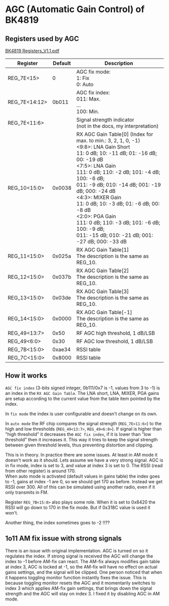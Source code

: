 # AGC (Automatic Gain Control) of BK4819

## Registers used by AGC

[BK4819 Registers_V1.1.pdf](https://github.com/egzumer/uv-k5-firmware-custom/files/13532694/BK4819.Registers_V1.1.pdf)

| Register | Default | Description |
|---|---|---|
| REG_7E<15> | 0 | AGC fix mode:<br>1: Fix<br>0: Auto |
| REG_7E<14:12> | 0b011 | AGC fix index:<br>011: Max.<br>…<br>100: Min. |
| REG_7E<11:6> |  | Signal strength indicator<br>(not in the docs, my interpretation) |
| REG_10<15:0> | 0x0038 | RX AGC Gain Table[0] (Index for max. to min.: 3, 2, 1, 0, -1)<br><9:8>: LNA Gain Short<br>11: 0 dB; 10: -11 dB; 01: -16 dB; 00: -19 dB<br><7:5>: LNA Gain<br>111: 0 dB; 110: -2 dB; 101: -4 dB; 100: -6 dB;<br>011: -9 dB; 010: -14 dB; 001: -19 dB; 000: -24 dB<br><4:3>: MIXER Gain<br>11: 0 dB; 10: -3 dB; 01: -6 dB; 00: -8 dB<br><2:0>: PGA Gain<br>111: 0 dB; 110: -3 dB; 101: -6 dB; 100: -9 dB;<br>011: -15 dB; 010: -21 dB; 001: -27 dB; 000: -33 dB |
| REG_11<15:0> | 0x025a | RX AGC Gain Table[1]<br>The description is the same as REG_10. |
| REG_12<15:0> | 0x037b | RX AGC Gain Table[2]<br>The description is the same as REG_10. |
| REG_13<15:0> | 0x03de | RX AGC Gain Table[3]<br>The description is the same as REG_10. |
| REG_14<15:0> | 0x0000 | RX AGC Gain Table[-1]<br>The description is the same as REG_10. |
| REG_49<13:7> | 0x50 | RF AGC high threshold, 1 dB/LSB |
| REG_49<6:0> | 0x30 | RF AGC low threshold, 1 dB/LSB |
| REG_7B<15:0> | 0xae34 | RSSI table |
| REG_7C<15:0> | 0x8000 | RSSI table |

## How it works

`AGC fix index` (3-bits signed integer, 0b111/0x7 is -1, values from 3 to -1) is an index in the `RX AGC Gain Table`. The LNA short, LNA, MIXER, PGA gains are setup according to the current value from the table item pointed by the index.

In `fix mode` the index is user configurable and doesn't change on its own.

In `auto mode` the RF chip compares the signal strength (`REG_7E<11:6>`) to the high and low thresholds (`REG_49<13:7>`, `REG_49<6:0>`). If signal is higher than "high threshold" it decreases the `AGC fix index`, if it is lower than "low threshold" then it increases it. This way it tries to keep the signal strength between given threshold levels, thus preventing distortion and clipping.

This is in theory. In practice there are some issues. At least in AM mode it doesn't work as it should. Lets assume we have a very strong signal. AGC is in fix mode, index is set to 3, and value at index 3 is set to 0. The RSSI (read from other register) is around 170.<br>
When auto mode is activated (default values in gains table) the index goes to -1, gains at index -1 are 0, so we should get 170 as before. Instead we get RSSI over 300. All of this can be simulated using another radio, even if it only transmits in FM.

Register `REG_7B<15:0>` also plays some role. When it is set to 0x8420 the RSSI will go down to 170 in the fix mode. But if 0x318C value is used it won't.

Another thing, the index sometimes goes to -2 !!??

## 1o11 AM fix issue with strong signals

There is an issue with original implementation. AGC is turned on so it regulates the index. If strong signal is received the AGC will change the index to -1 before AM-fix can react. The AM-fix always modifies gain table at index 3, AGC is locked at -1, so the AM-fix will have no effect on actual gains settings, and the signal will be clipped. One person noticed that when it happens toggling monitor function instantly fixes the issue. This is because toggling monitor resets the AGC and it momentarily switches to index 3 which applies AM-fix gain settings, that brings down the signal strength and the AGC will stay on index 3. I fixed it by disabling AGC in AM mode.